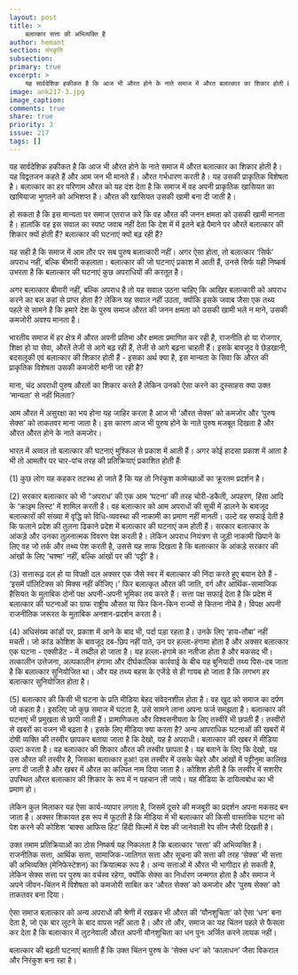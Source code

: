 ```yaml
---
layout: post
title: >
    बलात्कार सत्ता की अभिव्यक्ति है
author: hemant
section: संस्कृति
subsection:
primary: true
excerpt: >
    यह सार्वदेशिक हकीकत है कि आज भी औरत होने के नाते समाज में औरत बलात्कार का शिकार होती है। यह विद्वतजन कहते हैं और आम जन भी मानते हैं। औरत गर्भधारण करती है। यह उसकी प्राकृतिक विशेषता है।
image: ank217-3.jpg
image_caption: 
comments: true
share: true
priority: 3
issue: 217
tags: []
---
```


यह सार्वदेशिक हकीकत है कि आज भी औरत होने के नाते समाज में औरत बलात्कार का शिकार होती है। यह विद्वतजन कहते हैं और आम जन भी मानते हैं। औरत गर्भधारण करती है। यह उसकी प्राकृतिक विशेषता है। बलात्कार का हर परिणाम औरत को यह दंश देता है कि समाज में वह अपनी प्राकृतिक खासियत का खामियाजा भुगतने को अभिशप्त है। औरत की खासियत उसकी खामी बना दी जाती है।

हो सकता है कि इस मान्यता पर समाज एतराज करे कि वह औरत की जनन क्षमता को उसकी खामी मानता है। हालांकि वह इस सवाल का स्पष्ट जवाब नहीं देता कि देश में में इतने बड़े पैमाने पर औरतें बलात्कार की शिकार क्यों होती हैं? बलात्कार की घटनाएं क्यों बढ़ रही हैं?

यह सही है कि समाज में आम तौर पर सब पुरुष बलात्कारी नहीं। अगर ऐसा होता, तो बलात्कार ‘सिर्फ’ अपराध नहीं, बल्कि बीमारी कहलाता। बलात्कार की जो घटनाएं प्रकाश में आती हैं, उनसे सिर्फ यही निष्कर्ष उभरता है कि बलात्कार की घटनाएं कुछ अपराधियों की करतूत है।

अगर बलात्कार बीमारी नहीं, बल्कि अपराध है तो यह सवाल उठना चाहिए कि आखिर बलात्कारी को अपराध करने का बल कहां से प्राप्त होता है? लेकिन यह सवाल नहीं उठता, क्योंकि इसके जवाब जैसा एक तथ्य पहले से सामने है कि हमारे देश के पुरुष समाज औरत की जनन क्षमता को उसकी खामी भले न माने, उसकी कमजोरी अवश्य मानता है।

भारतीय समाज में हर क्षेत्र में औरत अपनी प्रतिभा और क्षमता प्रमाणित कर रही है, राजनीति हो या रोजगार, शिक्षा हो या सेवा, औरतें तेजी से आगे बढ़ रही हैं, तेजी से आगे बढ़ना चाहती हैं।  इसके बावजूद वे छेड़खानी, बदसलूकी एवं बलात्कार की शिकार होती हैं -  इसका अर्थ क्या है, इस मान्यता के सिवा कि औरत की प्राकृतिक विशेषता उसकी कमजोरी मानी जा रही है?

माना, चंद अपराधी पुरुष औरतों का शिकार करते हैं लेकिन उनको ऐसा करने का दुस्साहस क्या उक्त ‘मान्यता’ से नहीं मिलता?

आम औरत में असुरक्षा का भय होना यह जाहिर करता है आज भी ‘औरत सेक्स’ को कमजोर और ‘पुरुष सेक्स’ को ताकतवर माना जाता है। इस कारण आज भी पुरुष होने के नाते पुरुष मजबूत दिखता है और औरत औरत होने के नाते कमजोर।

भारत में अव्वल तो बलात्कार की घटनाएं मुश्किल से प्रकाश में आती हैं। अगर कोई हादसा प्रकाश में आता है भी तो आमतौर पर चार-पांच तरह की प्रतिक्रियाएं प्रकाशित होती हैंः

(1) कुछ लोग यह कहकर तटस्थ हो जाते हैं कि यह तो निरंकुश कामेच्छाओं का क्रूरतम प्रदर्शन है।

(2) सरकार बलात्कार को भी “अपराध’ की एक आम ‘घटना’ की तरह चोरी-डकैती, अपहरण, हिंसा आदि के ‘क्राइम लिस्ट’ में शामिल करती है। वह बलात्कार को आम अपराधों की सूची में डालने के बावजूद बलात्कारों की संख्या में वृद्धि को विधि-व्यवस्था की नाकामी का प्रमाण नहीं मानती। उल्टे वह सफाई देती है कि फलाने प्रदेश की तुलना ढिकाने प्रदेश में बलात्कार की घटनाएं कम होती हैं। सरकार बलात्कार के आंकड़े और उनका तुलनात्मक विवरण पेश करती है। लेकिन अपराध नियंत्रण से जुड़ी नाकामी छिपाने के लिए वह जो तर्क और तथ्य पेश करती है, उससे यह साफ दिखता है कि बलात्कार के आंकड़े सरकार की आंखों के लिए ‘चश्मा’ नहीं, बल्कि आंखों पर की ‘पट्टी’ है।

(3) सत्तारूढ़ दल हो या विपक्षी दल अक्सर एक जैसे स्वर में बलात्कार की निंदा करते हुए बयान देते हैं - ‘इसमें पॉलिटिक्स को मिक्स नहीं कीजिए।’ फिर बलात्कृत औरत की जाति, वर्ग और आर्थिक-सामाजिक हैसियत के मुताबिक दोनों पक्ष अपनी-अपनी भूमिका तय करते हैं। सत्ता पक्ष सफाई देता है कि प्रदेश में बलात्कार की घटनाओं का ग्राफ राष्ट्रीय औसत या फिर किन-किन राज्यों से कितना नीचे है। विपक्ष अपनी राजनीतिक जरूरत के मुताबिक अनशन-प्रदर्शन करता है।

(4) अधिसंख्य कांडों पर, प्रकाश में आने के बाद भी, पर्दा पड़ा रहता है। उनके लिए ‘हाय-तौबा’ नहीं मचती। जो कांड कोशिश के बावजूद दब-छिप नहीं पाते, उन पर हल्ला-हंगामा होता है और अक्सर बलात्कार एक घटना - एक्सीडेंट - में तब्दील हो जाता है। यह हल्ला-हंगामे का नतीजा होता है और मकसद भी। तत्कालीन उत्तेजना, अल्पकालीन हंगामा और दीर्घकालिक कार्रवाई के बीच यह बुनियादी तथ्य पिस-दब जाता है कि बलात्कार सुनियोजित था। और यह तथ्य बहस के एजेंडे से ही गायब हो जाता है कि लगभग हर बलात्कार सुनियोजित होता है।

(5) बलात्कार की किसी भी घटना के प्रति मीडिया बेहद संवेदनशील होता है। वह खुद को समाज का दर्पण जो कहता है। इसलिए जो कुछ समाज में घटता है, उसे सामने लाना अपना फर्ज समझता है। बलात्कार की घटनाएं भी प्रमुखता से छापी जाती हैं। प्रामाणिकता और विश्वसनीयता के लिए तस्वीरें भी छपती हैं। तस्वीरों से खबरों का वजन भी बढ़ता है। इसके लिए मीडिया क्या करता है? अन्य आपराधिक घटनाओं की खबरों में दोषी व्यक्ति की तस्वीर छापकर बताया जाता है कि देखो, यह है अपराधी। बलात्कार की खबर में  मीडिया उल्टा करता है। वह बलात्कार की शिकार औरत की तस्वीर छापता है। यह बताने के लिए कि देखो, यह उस औरत की तस्वीर है, जिसका बलात्कार हुआ! उस तस्वीर में उसके चेहरे और आंखों में पट्टीनुमा कालिख लगा दी जाती है और खबर में औरत का कल्पित नाम दिया जाता है। कोशिश होती है कि तस्वीर में सशरीर उपस्थित औरत बलात्कार की शिकार के रूप में न पहचान ली जाये। यह मीडिया के दायित्वबोध का भी प्रमाण हो।

लेकिन कुल मिलाकर यह ऐसा कार्य-व्यापार लगता है, जिसमें दूसरे की मजबूरी का प्रदर्शन अपना मकसद बन जाता है। अक्सर शिकायत इस रूप में फूटती है कि मीडिया में भी बलात्कार की किसी वास्तविक घटना को पेश करने की कोशिश ‘बाक्स आफिस हिट’ हिंदी फिल्मों में पेश की जानेवाली रेप सीन जैसी दिखती है।

उक्त तमाम प्रतिक्रियाओं का ठोस निष्कर्ष यह निकलता है कि बलात्कार ‘सत्ता’ की अभिव्यक्ति है। राजनीतिक सत्ता, आर्थिक सत्ता, सामाजिक-जातिगत सत्ता और सूचना की सत्ता की तरह ‘सेक्स’ भी सत्ता की अभिव्यक्ति (मेनिफेस्टेशन) का क्रियात्मक रूप है। अन्य सत्ताओं में औरत भी भागीदार हो सकती है, लेकिन सेक्स सत्ता पर पुरुष का वर्चस्व रहेगा, क्योंकि सेक्स का निर्धारण जन्मगत होता है और समाज ने अपने जीवन-चिंतन में विशेषता को कमजोरी साबित कर ‘औरत सेक्स’ को कमजोर और ‘पुरुष सेक्स’ को ताकतवर बना दिया।

ऐसा समाज बलात्कार को अन्य अपराधों की श्रेणी में रखकर भी औरत की ‘यौनशुचिता’ को ऐसा ‘धन’ बना देता है, जो एक बार लुटने के बाद वापस नहीं आता है। और तो और, समाज का यह चिंतन पहले से फैसला कर देता है कि बलात्कार में लुटनेवाली औरत अपनी यौनशुचिता का धन पुनः अर्जित करने लायक नहीं।

बलात्कार की बढ़ती घटनाएं बताती हैं कि उक्त चिंतन पुरुष के ‘सेक्स धन’ को ‘कालाधन’ जैसा विकराल और निरंकुश बना रहा है। 